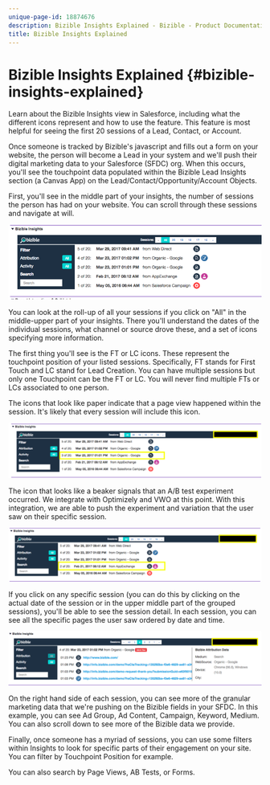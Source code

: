 ```yaml
---
unique-page-id: 18874676
description: Bizible Insights Explained - Bizible - Product Documentation
title: Bizible Insights Explained
---
```


# Bizible Insights Explained {#bizible-insights-explained}

Learn about the Bizible Insights view in Salesforce, including what the different icons represent and how to use the feature. This feature is most helpful for seeing the first 20 sessions of a Lead, Contact, or Account.

Once someone is tracked by Bizible's javascript and fills out a form on your website, the person will become a Lead in your system and we'll push their digital marketing data to your Salesforce (SFDC) org. When this occurs, you'll see the touchpoint data populated within the Bizible Lead Insights section (a Canvas App) on the Lead/Contact/Opportunity/Account Objects.

First, you'll see in the middle part of your insights, the number of sessions the person has had on your website. You can scroll through these sessions and navigate at will.

![](assets/1.png)

You can look at the roll-up of all your sessions if you click on "All" in the middle-upper part of your insights. There you'll understand the dates of the individual sessions, what channel or source drove these, and a set of icons specifying more information.

The first thing you'll see is the FT or LC icons. These represent the touchpoint position of your listed sessions. Specifically, FT stands for First Touch and LC stand for Lead Creation. You can have multiple sessions but only one Touchpoint can be the FT or LC. You will never find multiple FTs or LCs associated to one person.

The icons that look like paper indicate that a page view happened within the session. It's likely that every session will include this icon.

![](assets/2.png)

The icon that looks like a beaker signals that an A/B test experiment occurred. We integrate with Optimizely and VWO at this point. With this integration, we are able to push the experiment and variation that the user saw on their specific session.

![](assets/3.png)

If you click on any specific session (you can do this by clicking on the actual date of the session or in the upper middle part of the grouped sessions), you'll be able to see the session detail. In each session, you can see all the specific pages the user saw ordered by date and time.

![](assets/4.png)

On the right hand side of each session, you can see more of the granular marketing data that we're pushing on the Bizible fields in your SFDC. In this example, you can see Ad Group, Ad Content, Campaign, Keyword, Medium. You can also scroll down to see more of the Bizible data we provide.

Finally, once someone has a myriad of sessions, you can use some filters within Insights to look for specific parts of their engagement on your site. You can filter by Touchpoint Position for example.

You can also search by Page Views, AB Tests, or Forms.

